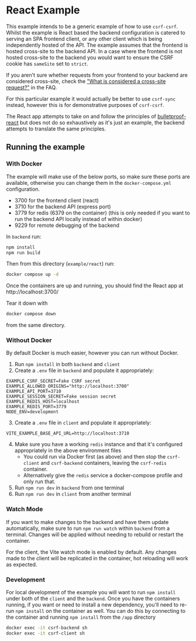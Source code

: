 # React Example

This example intends to be a generic example of how to use `csrf-csrf`. Whilst the example is React based the backend configuration is catered to serving an SPA frontend client, or any other client which is being independently hosted of the API. The example assumes that the frontend is hosted cross-site to the backend API. In a case where the frontend is not hosted cross-site to the backend you would want to ensure the CSRF cookie has `sameSite` set to `strict`.

If you aren't sure whether requests from your frontend to your backend are considered cross-site, check the ["What is considered a cross-site request?"](../../FAQ.md#additional-resources) in the FAQ.

For this particular example it would actually be better to use `csrf-sync` instead, however this is for demonstrative purposes of `csrf-csrf`.

The React app attempts to take on and follow the principles of [bulletproof-react](https://github.com/alan2207/bulletproof-react/tree/master/apps/react-vite) but does not do so exhaustively as it's just an example, the backend attempts to translate the same principles.

## Running the example

### With Docker

The example will make use of the below ports, so make sure these ports are available, otherwise you can change them in the `docker-compose.yml` configuration.

* 3700 for the frontend client (react)
* 3710 for the backend API (express port)
* 3779 for redis (6379 on the container) (this is only needed if you want to run the backend API locally instead of within docker)
* 9229 for remote debugging of the backend

In `backend` run:

```bash
npm install
npm run build
```

Then from this directory (`example/react`) run:

```bash
docker compose up -d
```
Once the containers are up and running, you should find the React app at http://localhost:3700/

Tear it down with

```bash
docker compose down
```
from the same directory.

### Without Docker

By default Docker is much easier, however you can run without Docker.

1. Run `npm install` in both `backend` and `client`
2. Create a `.env` file in `backend` and populate it appropriately:

```
EXAMPLE_CSRF_SECRET=Fake CSRF secret
EXAMPLE_ALLOWED_ORIGINS="http://localhost:3700"
EXAMPLE_API_PORT=3710
EXAMPLE_SESSION_SECRET=Fake session secret
EXAMPLE_REDIS_HOST=localhost
EXAMPLE_REDIS_PORT=3779
NODE_ENV=development
```
3. Create a `.env` file in `client` and populate it appropriately:

```
VITE_EXAMPLE_BASE_API_URL=http://localhost:3710
```
4. Make sure you have a working `redis` instance and that it's configured appropriately in the above environment files
    * You could run via Docker first (as above) and then stop the `csrf-client` and `csrf-backend` containers, leaving the `csrf-redis` container.
    * Alternatively give the `redis` service a docker-compose profile and only run that.
5. Run `npm run dev` in `backend` from one terminal
6. Run `npm run dev` in `client` from another terminal

### Watch Mode

If you want to make changes to the backend and have them update automatically, make sure to run `npm run watch` within `backend` from a terminal. Changes will be applied without needing to rebuild or restart the container.

For the client, the Vite watch mode is enabled by default. Any changes made to the client will be replicated in the container, hot reloading will work as expected.

### Development

For local development of the example you will want to run `npm install` under both of the `client` and the `backend`. Once you have the containers running, if you want or need to install a new dependency, you'll need to re-run `npm install` on the container as well. You can do this by connecting to the container and running `npm install` from the `/app` directory

```bash
docker exec -it csrf-backend sh
docker exec -it csrf-client sh
```

